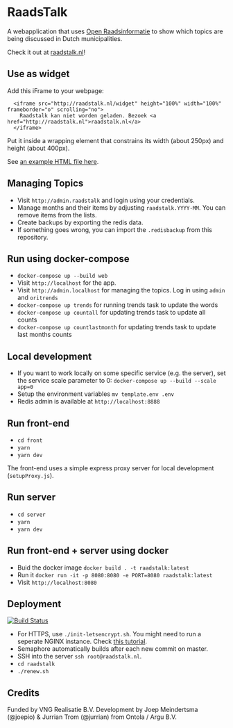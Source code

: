 # RaadsTalk

A webapplication that uses [Open Raadsinformatie](http://openraadsinformatie.nl) to show which topics are being discussed in Dutch municipalities.

Check it out at [raadstalk.nl](http://raadstalk.nl)!

## Use as widget

Add this iFrame to your webpage:

```
  <iframe src="http://raadstalk.nl/widget" height="100%" width="100%" frameborder="o" scrolling="no">
    Raadstalk kan niet worden geladen. Bezoek <a href="http://raadstalk.nl">raadstalk.nl</a>
  </iframe>
```

Put it inside a wrapping element that constrains its width (about 250px) and height (about 400px).

See [an example HTML file here](/example.html).

## Managing Topics

- Visit `http://admin.raadstalk` and login using your credentials.
- Manage months and their items by adjusting `raadstalk.YYYY-MM`. You can remove items from the lists.
- Create backups by exporting the redis data.
- If something goes wrong, you can import the `.redisbackup` from this repository.

## Run using docker-compose

- `docker-compose up --build web`
- Visit `http://localhost` for the app.
- Visit `http://admin.localhost` for managing the topics. Log in using `admin` and `oritrends`
- `docker-compose up trends` for running trends task to update the words
- `docker-compose up countall` for updating trends task to update all counts
- `docker-compose up countlastmonth` for updating trends task to update last months counts

## Local development

- If you want to work locally on some specific service (e.g. the server), set the service scale parameter to 0: `docker-compose up --build --scale app=0`
- Setup the environment variables `mv template.env .env`
- Redis admin is available at `http://localhost:8888`

## Run front-end

- `cd front`
- `yarn`
- `yarn dev`

The front-end uses a simple express proxy server for local development (`setupProxy.js`).

## Run server

- `cd server`
- `yarn`
- `yarn dev`

## Run front-end + server using docker

- Buid the docker image `docker build . -t raadstalk:latest`
- Run it `docker run -it -p 8080:8080 -e PORT=8080 raadstalk:latest`
- Visit `http://localhost:8080`

## Deployment

[![Build Status](https://semaphoreci.com/api/v1/projects/785f9851-b346-4ee3-b58c-5a4533498135/2531437/badge.svg)](https://semaphoreci.com/argu/raadstalk)

- For HTTPS, use `./init-letsencrypt.sh`. You might need to run a seperate NGINX instance. Check [this tutorial](https://medium.com/@pentacent/nginx-and-lets-encrypt-with-docker-in-less-than-5-minutes-b4b8a60d3a71).
- Semaphore automatically builds after each new commit on master.
- SSH into the server `ssh root@raadstalk.nl`.
- `cd raadstalk`
- `./renew.sh`

## Credits

Funded by VNG Realisatie B.V.
Development by Joep Meindertsma (@joepio) & Jurrian Trom (@jurrian) from Ontola / Argu B.V.
